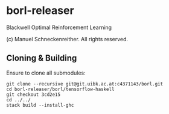 # borl-releaser

Blackwell Optimal Reinforcement Learning

(c) Manuel Schneckenreither. All rights reserved.

## Cloning & Building

Ensure to clone all submodules:


    git clone --recursive git@git.uibk.ac.at:c4371143/borl.git
    cd borl-releaser/borl/tensorflow-haskell
    git checkout 3cd2e15
    cd ../../
    stack build --install-ghc
